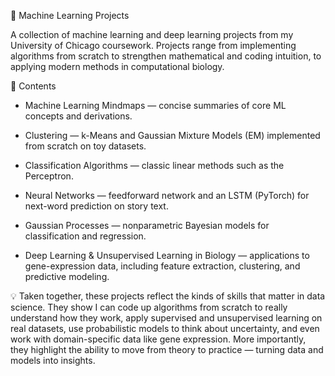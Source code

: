 📘 Machine Learning Projects

A collection of machine learning and deep learning projects from my University of Chicago coursework. Projects range from implementing algorithms from scratch to strengthen mathematical and coding intuition, to applying modern methods in computational biology.

🔹 Contents

- Machine Learning Mindmaps — concise summaries of core ML concepts and derivations.

- Clustering — k-Means and Gaussian Mixture Models (EM) implemented from scratch on toy datasets.

- Classification Algorithms — classic linear methods such as the Perceptron.

- Neural Networks — feedforward network and an LSTM (PyTorch) for next-word prediction on story text.

- Gaussian Processes — nonparametric Bayesian models for classification and regression.

- Deep Learning & Unsupervised Learning in Biology — applications to gene-expression data, including feature extraction, clustering, and predictive modeling.

💡 Taken together, these projects reflect the kinds of skills that matter in data science. They show I can code up algorithms from scratch to really understand how they work, apply supervised and unsupervised learning on real datasets, use probabilistic models to think about uncertainty, and even work with domain-specific data like gene expression. More importantly, they highlight the ability to move from theory to practice — turning data and models into insights.
